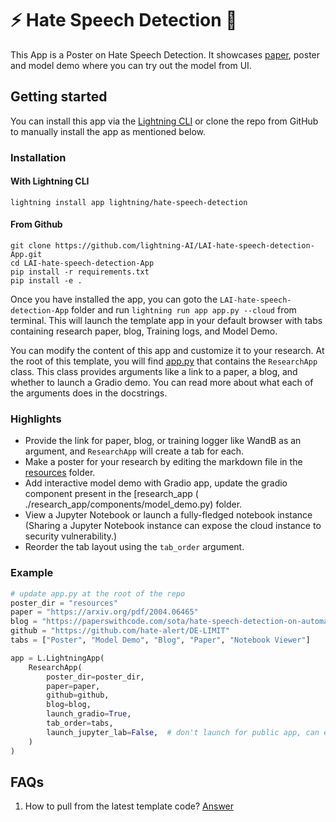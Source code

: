 # ⚡ Hate Speech Detection 🔬

This App is a Poster on Hate Speech Detection.
It showcases [paper](https://arxiv.org/pdf/2004.06465.pdf), poster and model demo where you can try out the model from
UI.

## Getting started

You can install this app via the [Lightning CLI](https://lightning.ai/lightning-docs/) or
clone the repo from GitHub to manually install the app as mentioned below.

### Installation

#### With Lightning CLI

`lightning install app lightning/hate-speech-detection`

#### From Github

```
git clone https://github.com/lightning-AI/LAI-hate-speech-detection-App.git
cd LAI-hate-speech-detection-App
pip install -r requirements.txt
pip install -e .
```

Once you have installed the app, you can goto the `LAI-hate-speech-detection-App` folder and
run `lightning run app app.py --cloud` from terminal.
This will launch the template app in your default browser with tabs containing research paper, blog, Training
logs, and Model Demo.

[//]: # (You should see something like this in your browser:)

[//]: # ()
[//]: # (> ![image]&#40;./assets/demo.png&#41;)

You can modify the content of this app and customize it to your research.
At the root of this template, you will find [app.py](./app.py) that contains the `ResearchApp` class. This class
provides arguments like a link to a paper, a blog, and whether to launch a Gradio demo. You can read more about what
each of the arguments does in the docstrings.

### Highlights

- Provide the link for paper, blog, or training logger like WandB as an argument, and `ResearchApp` will create a tab
  for each.
- Make a poster for your research by editing the markdown file in the [resources](./resources/poster.md) folder.
- Add interactive model demo with Gradio app, update the gradio component present in the \[research_app (
  ./research_app/components/model_demo.py) folder.
- View a Jupyter Notebook or launch a fully-fledged notebook instance (Sharing a Jupyter Notebook instance can expose
  the cloud instance to security vulnerability.)
- Reorder the tab layout using the `tab_order` argument.

### Example

```python
# update app.py at the root of the repo
poster_dir = "resources"
paper = "https://arxiv.org/pdf/2004.06465"
blog = "https://paperswithcode.com/sota/hate-speech-detection-on-automatic"
github = "https://github.com/hate-alert/DE-LIMIT"
tabs = ["Poster", "Model Demo", "Blog", "Paper", "Notebook Viewer"]

app = L.LightningApp(
    ResearchApp(
        poster_dir=poster_dir,
        paper=paper,
        github=github,
        blog=blog,
        launch_gradio=True,
        tab_order=tabs,
        launch_jupyter_lab=False,  # don't launch for public app, can expose to security vulnerability
    )
)

```

## FAQs

1. How to pull from the latest template
   code? [Answer](https://stackoverflow.com/questions/56577184/github-pull-changes-from-a-template-repository)
